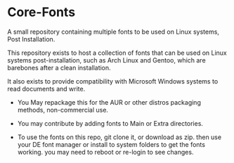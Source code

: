 # Core-Fonts
A small repository containing multiple fonts to be used on Linux systems, Post Installation.




This repository exists to host a collection of fonts that can be used on Linux systems post-installation, such as Arch Linux and Gentoo, which are barebones after a clean installation.



It also exists to provide compatibility with Microsoft Windows systems to read documents and write.


* You May repackage this for the AUR or other distros packaging methods, non-commercial use.
* You may contribute by adding fonts to Main or Extra directories.


* To use the fonts on this repo, git clone it, or download as zip. then use your DE font manager or install to system folders to get the fonts working. you may need to reboot or re-login to see changes.
